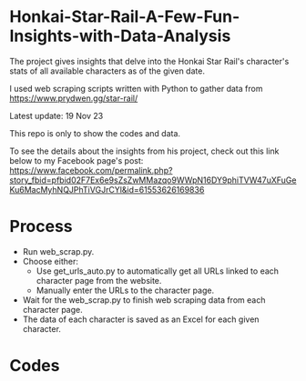 # Honkai-Star-Rail-A-Few-Fun-Insights-with-Data-Analysis
The project gives insights that delve into the Honkai Star Rail's character's stats of all available characters as of the given date.

I used web scraping scripts written with Python to gather data from https://www.prydwen.gg/star-rail/

Latest update: 19 Nov 23

This repo is only to show the codes and data.

To see the details about the insights from his project, check out this link below to my Facebook page's post:
https://www.facebook.com/permalink.php?story_fbid=pfbid02F7Ex6e9sZsZwMMazqo9WWpN16DY9phiTVW47uXFuGeKu6MacMyhNQJPhTiVGJrCYl&id=61553626169836

# Process
- Run web_scrap.py.
- Choose either:
    - Use get_urls_auto.py to automatically get all URLs linked to each character page from the website.
    - Manually enter the URLs to the character page.
- Wait for the web_scrap.py to finish web scraping data from each character page.
- The data of each character is saved as an Excel for each given character.

# Codes
